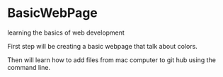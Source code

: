 # BasicWebPage
learning the basics of web development

First step will be creating a basic webpage that talk about colors.

Then will learn how to add files from mac computer to git hub using the command line.
